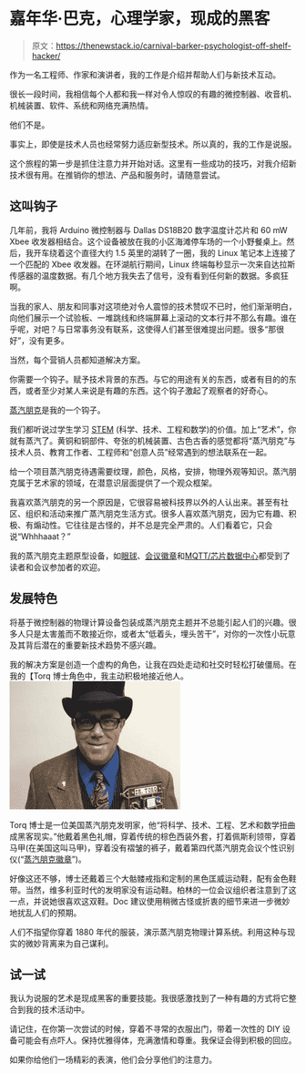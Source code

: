 # 嘉年华·巴克，心理学家，现成的黑客

> 原文：<https://thenewstack.io/carnival-barker-psychologist-off-shelf-hacker/>

作为一名工程师、作家和演讲者，我的工作是介绍并帮助人们与新技术互动。

很长一段时间，我相信每个人都和我一样对令人惊叹的有趣的微控制器、收音机、机械装置、软件、系统和网络充满热情。

他们不是。

事实上，即使是技术人员也经常努力适应新型技术。所以真的，我的工作是说服。

这个旅程的第一步是抓住注意力并开始对话。这里有一些成功的技巧，对我介绍新技术很有用。在推销你的想法、产品和服务时，请随意尝试。

## 这叫钩子

几年前，我将 Arduino 微控制器与 Dallas DS18B20 数字温度计芯片和 60 mW Xbee 收发器相结合。这个设备被放在我的小区海滩停车场的一个小野餐桌上。然后，我开车绕着这个直径大约 1.5 英里的湖转了一圈，我的 Linux 笔记本上连接了一个匹配的 Xbee 收发器。在环湖航行期间，Linux 终端每秒显示一次来自达拉斯传感器的温度数据。有几个地方我失去了信号，没有看到任何新的数据。多疯狂啊。

当我的家人、朋友和同事对这项绝对令人震惊的技术赞叹不已时，他们渐渐明白，向他们展示一个试验板、一堆跳线和终端屏幕上滚动的文本行并不那么有趣。谁在乎呢，对吧？与日常事务没有联系，这使得人们甚至很难提出问题。很多“那很好”，没有更多。

当然，每个营销人员都知道解决方案。

你需要一个钩子。赋予技术背景的东西。与它的用途有关的东西，或者有目的的东西，或者至少对某人来说是有趣的东西。这个钩子激起了观察者的好奇心。

[蒸汽朋克](http://steampunkworkshop.com/)是我的一个钩子。

我们都听说过学生学习 [STEM](https://www.ed.gov/stem) (科学、技术、工程和数学)的价值。加上“艺术”，你就有蒸汽了。黄铜和铜部件、夸张的机械装置、古色古香的感觉都将“蒸汽朋克”与技术人员、教育工作者、工程师和“创意人员”经常遇到的想法联系在一起。

给一个项目蒸汽朋克待遇需要纹理，颜色，风格，安排，物理外观等知识。蒸汽朋克属于艺术家的领域，在潜意识层面提供了一个观众框架。

我喜欢蒸汽朋克的另一个原因是，它很容易被科技界以外的人认出来。甚至有社区、组织和活动来推广蒸汽朋克生活方式。很多人喜欢蒸汽朋克，因为它有趣、积极、有煽动性。它往往是古怪的，并不总是完全严肃的。人们看着它，只会说“Whhhaaat？”

我的蒸汽朋克主题原型设备，如[眼球](https://thenewstack.io/off-shelf-hacker-behold-steampunk-eyeball-complete-part-5/)、[会议徽章](https://thenewstack.io/steampunk-badge-version-2-0-yun-model/)和[MQTT/芯片数据中心](https://thenewstack.io/off-shelf-hacker-mosquitto-glass/)都受到了读者和会议参加者的欢迎。

## 发展特色

将基于微控制器的物理计算设备包装成蒸汽朋克主题并不总能引起人们的兴趣。很多人只是太害羞而不敢接近你，或者太“低着头，埋头苦干”，对你的一次性小玩意及其背后潜在的重要新技术趋势不感兴趣。

我的解决方案是创造一个虚构的角色，让我在四处走动和社交时轻松打破僵局。在我的【Torq 博士角色中，我主动积极地接近他人。 [![](img/2456af02e92b5a6322f37bb2b2f78aad.png)](/tag/off-the-shelf-hacker/)

Torq 博士是一位美国蒸汽朋克发明家，他“将科学、技术、工程、艺术和数学扭曲成黑客现实。”他戴着黑色礼帽，穿着传统的棕色西装外套，打着佩斯利领带，穿着马甲(在美国这叫马甲)，穿着没有褶皱的裤子，戴着第四代蒸汽朋克会议个性识别仪(“[蒸汽朋克徽章](https://thenewstack.io/steampunk-badge-version-2-0-yun-model/)”)。

好像这还不够，博士还戴着三个大骷髅戒指和定制的黑色匡威运动鞋，配有金色鞋带。当然，维多利亚时代的发明家没有运动鞋。柏林的一位会议组织者注意到了这一点，并说她很喜欢这双鞋。Doc 建议使用稍微古怪或折衷的细节来进一步微妙地扰乱人们的预期。

人们不指望你穿着 1880 年代的服装，演示蒸汽朋克物理计算系统。利用这种与现实的微妙背离来为自己谋利。

## 试一试

我认为说服的艺术是现成黑客的重要技能。我很感激找到了一种有趣的方式将它整合到我的技术活动中。

请记住，在你第一次尝试的时候，穿着不寻常的衣服出门，带着一次性的 DIY 设备可能会有点吓人。保持优雅得体，充满激情和尊重。我保证会得到积极的回应。

如果你给他们一场精彩的表演，他们会分享他们的注意力。

<svg xmlns:xlink="http://www.w3.org/1999/xlink" viewBox="0 0 68 31" version="1.1"><title>Group</title> <desc>Created with Sketch.</desc></svg>